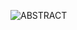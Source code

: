 ![ABSTRACT](https://user-images.githubusercontent.com/60875549/79692806-d5501f00-826f-11ea-807b-4d2cfd3389b7.PNG)

